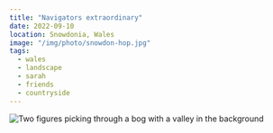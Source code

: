 ```yaml
---
title: "Navigators extraordinary"
date: 2022-09-10
location: Snowdonia, Wales
image: "/img/photo/snowdon-hop.jpg"
tags:
  - wales
  - landscape
  - sarah
  - friends
  - countryside
---
```


![Two figures picking through a bog with a valley in the background](/img/photo/snowdon-hop.jpg)
